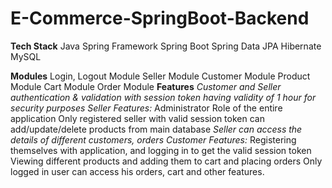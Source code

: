 # E-Commerce-SpringBoot-Backend

**Tech Stack**
Java
Spring Framework
Spring Boot
Spring Data JPA
Hibernate
MySQL



**Modules**
Login, Logout Module
Seller Module
Customer Module
Product Module
Cart Module
Order Module
**Features**
_Customer and Seller authentication & validation with session token having validity of 1 hour for security purposes
Seller Features:_
Administrator Role of the entire application
Only registered seller with valid session token can add/update/delete products from main database
_Seller can access the details of different customers, orders
Customer Features:_
Registering themselves with application, and logging in to get the valid session token
Viewing different products and adding them to cart and placing orders
Only logged in user can access his orders, cart and other features.
